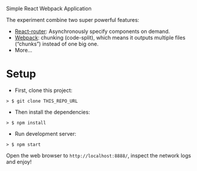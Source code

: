 Simple React Webpack Application

The experiment combine two super powerful features:
  * [React-router](https://github.com/ReactTraining/react-router/blob/master/docs/guides/DynamicRouting.md): Asynchronously specify components on demand.
  * [Webpack](https://github.com/webpack/webpack): chunking (code-split), which means it outputs multiple files (“chunks”) instead of one big one.
  * More...
  
  
# Setup
  * First, clone this project:
```shell
> $ git clone THIS_REPO_URL 
```     
  * Then install the dependencies:
```shell
> $ npm install
```     
  * Run development server:
```shell
> $ npm start
```     
Open the web browser to `http://localhost:8888/`, inspect the network logs and enjoy!


